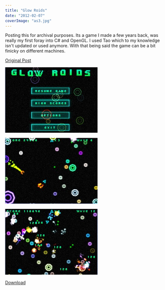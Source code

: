 ```yaml
---
title: "Glow Roids"
date: "2012-02-07"
coverImage: "as3.jpg"
---
```


Posting this for archival purposes. Its a game I made a few years back, was really my first foray into C# and OpenGL. I used Tao which to my knowledge isn't updated or used anymore. With that being said the game can be a bit finicky on different machines.

[Original Post](http://www.blitzbasic.com/Community/posts.php?topic=76998)

[![](images/as2-300x213.jpg "as2")](http://www.somethinghitme.com/wp-content/uploads/2012/02/as2.jpg)

[![](images/as1-300x214.jpg "as1")](http://www.somethinghitme.com/wp-content/uploads/2012/02/as1.jpg)

[![](images/as3-300x214.jpg "as3")](http://www.somethinghitme.com/wp-content/uploads/2012/02/as3.jpg)

[Download](http://www.somethinghitme.com/projects/glowroids.zip)
